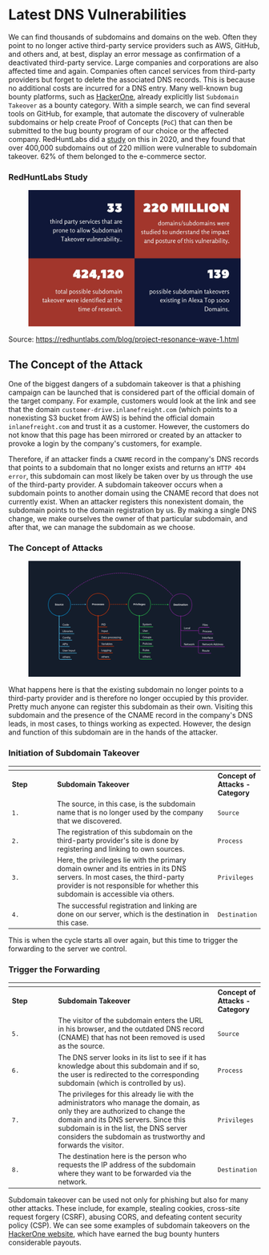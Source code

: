 # Latest DNS Vulnerabilities

We can find thousands of subdomains and domains on the web. Often they point to no longer active third-party service providers such as AWS, GitHub, and others and, at best, display an error message as confirmation of a deactivated third-party service. Large companies and corporations are also affected time and again. Companies often cancel services from third-party providers but forget to delete the associated DNS records. This is because no additional costs are incurred for a DNS entry. Many well-known bug bounty platforms, such as [HackerOne](https://www.hackerone.com/), already explicitly list `Subdomain Takeover` as a bounty category. With a simple search, we can find several tools on GitHub, for example, that automate the discovery of vulnerable subdomains or help create Proof of Concepts (`PoC`) that can then be submitted to the bug bounty program of our choice or the affected company. RedHuntLabs did a [study](https://redhuntlabs.com/blog/project-resonance-wave-1.html) on this in 2020, and they found that over 400,000 subdomains out of 220 million were vulnerable to subdomain takeover. 62% of them belonged to the e-commerce sector.

### **RedHuntLabs Study**

<figure><img src="../../../../.gitbook/assets/image (1) (1) (1) (1) (1) (1) (1) (1) (1) (1) (1) (1) (1) (1) (1) (1) (1) (1) (1) (1) (1) (1).png" alt=""><figcaption></figcaption></figure>

Source: https://redhuntlabs.com/blog/project-resonance-wave-1.html

## The Concept of the Attack

One of the biggest dangers of a subdomain takeover is that a phishing campaign can be launched that is considered part of the official domain of the target company. For example, customers would look at the link and see that the domain `customer-drive.inlanefreight.com` (which points to a nonexisting S3 bucket from AWS) is behind the official domain `inlanefreight.com` and trust it as a customer. However, the customers do not know that this page has been mirrored or created by an attacker to provoke a login by the company's customers, for example.

Therefore, if an attacker finds a `CNAME` record in the company's DNS records that points to a subdomain that no longer exists and returns an `HTTP 404 error`, this subdomain can most likely be taken over by us through the use of the third-party provider. A subdomain takeover occurs when a subdomain points to another domain using the CNAME record that does not currently exist. When an attacker registers this nonexistent domain, the subdomain points to the domain registration by us. By making a single DNS change, we make ourselves the owner of that particular subdomain, and after that, we can manage the subdomain as we choose.

### **The Concept of Attacks**

<figure><img src="../../../../.gitbook/assets/image (1) (1) (1) (1) (1) (1) (1) (1) (1) (1) (1) (1) (1) (1) (1) (1) (1) (1) (1) (1) (1) (1) (1).png" alt=""><figcaption></figcaption></figure>

What happens here is that the existing subdomain no longer points to a third-party provider and is therefore no longer occupied by this provider. Pretty much anyone can register this subdomain as their own. Visiting this subdomain and the presence of the CNAME record in the company's DNS leads, in most cases, to things working as expected. However, the design and function of this subdomain are in the hands of the attacker.

### **Initiation of Subdomain Takeover**

<table data-header-hidden><thead><tr><th width="105"></th><th width="454"></th><th></th></tr></thead><tbody><tr><td><strong>Step</strong></td><td><strong>Subdomain Takeover</strong></td><td><strong>Concept of Attacks - Category</strong></td></tr><tr><td><code>1.</code></td><td>The source, in this case, is the subdomain name that is no longer used by the company that we discovered.</td><td><code>Source</code></td></tr><tr><td><code>2.</code></td><td>The registration of this subdomain on the third-party provider's site is done by registering and linking to own sources.</td><td><code>Process</code></td></tr><tr><td><code>3.</code></td><td>Here, the privileges lie with the primary domain owner and its entries in its DNS servers. In most cases, the third-party provider is not responsible for whether this subdomain is accessible via others.</td><td><code>Privileges</code></td></tr><tr><td><code>4.</code></td><td>The successful registration and linking are done on our server, which is the destination in this case.</td><td><code>Destination</code></td></tr></tbody></table>

This is when the cycle starts all over again, but this time to trigger the forwarding to the server we control.

### **Trigger the Forwarding**

<table data-header-hidden><thead><tr><th width="110"></th><th width="445"></th><th></th></tr></thead><tbody><tr><td><strong>Step</strong></td><td><strong>Subdomain Takeover</strong></td><td><strong>Concept of Attacks - Category</strong></td></tr><tr><td><code>5.</code></td><td>The visitor of the subdomain enters the URL in his browser, and the outdated DNS record (CNAME) that has not been removed is used as the source.</td><td><code>Source</code></td></tr><tr><td><code>6.</code></td><td>The DNS server looks in its list to see if it has knowledge about this subdomain and if so, the user is redirected to the corresponding subdomain (which is controlled by us).</td><td><code>Process</code></td></tr><tr><td><code>7.</code></td><td>The privileges for this already lie with the administrators who manage the domain, as only they are authorized to change the domain and its DNS servers. Since this subdomain is in the list, the DNS server considers the subdomain as trustworthy and forwards the visitor.</td><td><code>Privileges</code></td></tr><tr><td><code>8.</code></td><td>The destination here is the person who requests the IP address of the subdomain where they want to be forwarded via the network.</td><td><code>Destination</code></td></tr></tbody></table>

Subdomain takeover can be used not only for phishing but also for many other attacks. These include, for example, stealing cookies, cross-site request forgery (CSRF), abusing CORS, and defeating content security policy (CSP). We can see some examples of subdomain takeovers on the [HackerOne website](https://hackerone.com/hacktivity?querystring=%22subdomain%20takeover%22), which have earned the bug bounty hunters considerable payouts.
